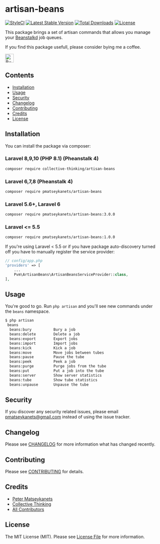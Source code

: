 # artisan-beans

[![StyleCI](https://styleci.io/repos/41767069/shield)](https://styleci.io/repos/41767069)
[![Latest Stable Version](https://poser.pugx.org/pmatseykanets/artisan-beans/v/stable)](https://packagist.org/packages/pmatseykanets/artisan-beans)
[![Total Downloads](https://img.shields.io/packagist/dt/pmatseykanets/artisan-beans.svg?style=flat-square)](https://packagist.org/packages/pmatseykanets/artisan-beans)
[![License](https://poser.pugx.org/pmatseykanets/artisan-beans/license)](https://packagist.org/packages/pmatseykanets/artisan-beans)

This package brings a set of artisan commands that allows you manage your [Beanstalkd](https://kr.github.io/beanstalkd/) job queues.

If you find this package usefull, please consider bying me a coffee.

<a href='https://ko-fi.com/V7V43MXAO' target='_blank'><img height='28' style='border:0px;height:28px;' src='https://cdn.ko-fi.com/cdn/kofi2.png?v=2' border='0' alt='Buy Me a Coffee at ko-fi.com' /></a>

## Contents

- [Installation](#installation)
- [Usage](#usage)
- [Security](#security)
- [Changelog](#changelog)
- [Contributing](#contributing)
- [Credits](#credits)
- [License](#license)

## Installation

You can install the package via composer:

### Laravel 8,9,10 (PHP 8.1) (Pheanstalk 4)

```bash
composer require collective-thinking/artisan-beans
```

### Laravel 6,7,8 (Pheanstalk 4)

```bash
composer require pmatseykanets/artisan-beans
```

### Laravel 5.6+, Laravel 6

```bash
composer require pmatseykanets/artisan-beans:3.0.0
```

### Laravel <= 5.5

```bash
composer require pmatseykanets/artisan-beans:1.0.0
```

If you're using Laravel < 5.5 or if you have package auto-discovery turned off you have to manually register the service provider:

```php
// config/app.php
'providers' => [
    ...
    Pvm\ArtisanBeans\ArtisanBeansServiceProvider::class,
],
```

## Usage

You're good to go. Run `php artisan` and you'll see new commands under the `beans` namespace.

```bash
$ php artisan
 beans
  beans:bury          Bury a job
  beans:delete        Delete a job
  beans:export        Export jobs
  beans:import        Import jobs
  beans:kick          Kick a job
  beans:move          Move jobs between tubes
  beans:pause         Pause the tube
  beans:peek          Peek a job
  beans:purge         Purge jobs from the tube
  beans:put           Put a job into the tube
  beans:server        Show server statistics
  beans:tube          Show tube statistics
  beans:unpause       Unpause the tube
```

## Security

If you discover any security related issues, please email pmatseykanets@gmail.com instead of using the issue tracker.

## Changelog

Please see [CHANGELOG](CHANGELOG.md) for more information what has changed recently.

## Contributing

Please see [CONTRIBUTING](CONTRIBUTING.md) for details.

## Credits

- [Peter Matseykanets](https://github.com/pmatseykanets)
- [Collective Thinking](https://github.com/collective-thinking)
- [All Contributors](../../contributors)

## License

The MIT License (MIT). Please see [License File](LICENSE.md) for more information.
